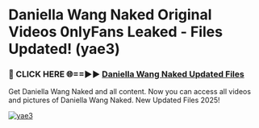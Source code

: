 # Daniella Wang Naked Original Videos 0nlyFans Leaked - Files Updated! (yae3)

<h3>🔴 CLICK HERE 🌐==►► <a href="https://tinyurl.com/yckcrads" rel="nofollow">Daniella Wang Naked Updated Files</a></h3>

Get Daniella Wang Naked and all content. Now you can access all videos and pictures of Daniella Wang Naked. New Updated Files 2025!

[![yae3](https://i.imgur.com/hpKpOFt.gif)](https://tinyurl.com/yckcrads)
